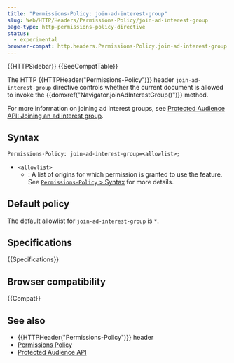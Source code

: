 ```yaml
---
title: "Permissions-Policy: join-ad-interest-group"
slug: Web/HTTP/Headers/Permissions-Policy/join-ad-interest-group
page-type: http-permissions-policy-directive
status:
  - experimental
browser-compat: http.headers.Permissions-Policy.join-ad-interest-group
---
```


{{HTTPSidebar}} {{SeeCompatTable}}

The HTTP {{HTTPHeader("Permissions-Policy")}} header `join-ad-interest-group` directive controls whether the current document is allowed to invoke the {{domxref("Navigator.joinAdInterestGroup()")}} method.

For more information on joining ad interest groups, see [Protected Audience API: Joining an ad interest group](/en-US/docs/Web/API/Protected_Audience_API/Join_ad_interest_group).

## Syntax

```http
Permissions-Policy: join-ad-interest-group=<allowlist>;
```

- `<allowlist>`
  - : A list of origins for which permission is granted to use the feature. See [`Permissions-Policy` > Syntax](/en-US/docs/Web/HTTP/Headers/Permissions-Policy#syntax) for more details.

## Default policy

The default allowlist for `join-ad-interest-group` is `*`.

## Specifications

{{Specifications}}

## Browser compatibility

{{Compat}}

## See also

- {{HTTPHeader("Permissions-Policy")}} header
- [Permissions Policy](/en-US/docs/Web/HTTP/Permissions_Policy)
- [Protected Audience API](/en-US/docs/Web/API/Protected_Audience_API)
